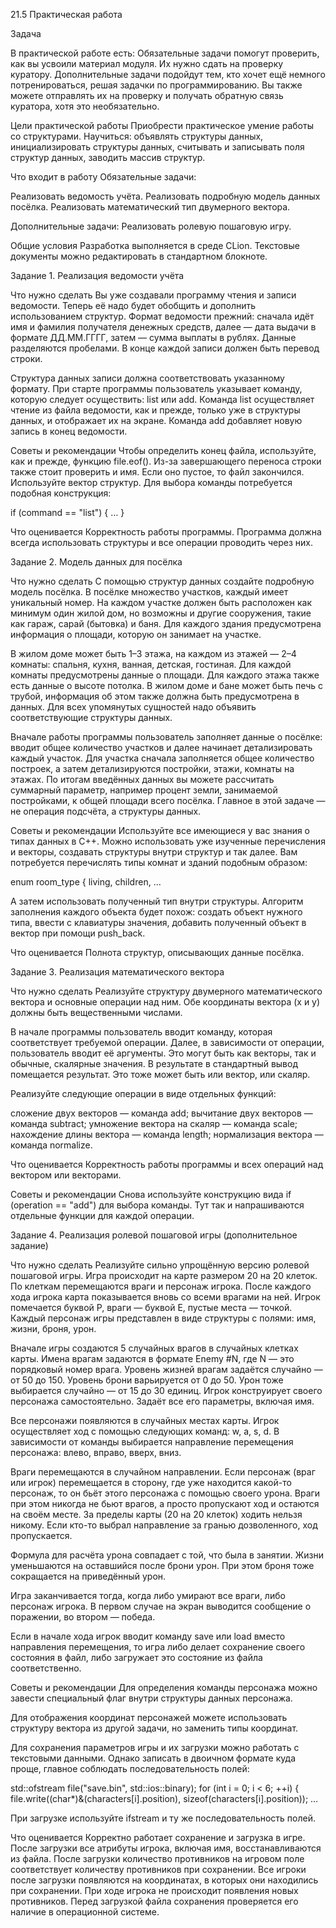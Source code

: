 21.5 Практическая работа

Задача

В практической работе есть:
Обязательные задачи помогут проверить, как вы усвоили материал модуля. Их нужно сдать на проверку куратору.
Дополнительные задачи подойдут тем, кто хочет ещё немного потренироваться, решая задачки по программированию.
Вы также можете отправлять их на проверку и получать обратную связь куратора, хотя это необязательно.

Цели практической работы
Приобрести практическое умение работы со структурами. Научиться: объявлять структуры данных, инициализировать
структуры данных, считывать и записывать поля структур данных, заводить массив структур.

Что входит в работу
Обязательные задачи:

Реализовать ведомость учёта.
Реализовать подробную модель данных посёлка.
Реализовать математический тип двумерного вектора.

Дополнительные задачи:
Реализовать ролевую пошаговую игру.

Общие условия
Разработка выполняется в среде CLion. Текстовые документы можно редактировать в стандартном блокноте.

Задание 1. Реализация ведомости учёта

Что нужно сделать
Вы уже создавали программу чтения и записи ведомости. Теперь её надо будет обобщить и дополнить использованием
структур. Формат ведомости прежний: сначала идёт имя и фамилия получателя денежных средств, далее — дата выдачи
в формате ДД.ММ.ГГГГ, затем — сумма выплаты в рублях. Данные разделяются пробелами. В конце каждой записи должен 
быть перевод строки.

Структура данных записи должна соответствовать указанному формату.
При старте программы пользователь указывает команду, которую следует осуществить: list или add. Команда list
осуществляет чтение из файла ведомости, как и прежде, только уже в структуры данных, и отображает их на экране.
Команда add добавляет новую запись в конец ведомости.

Советы и рекомендации
Чтобы определить конец файла, используйте, как и прежде, функцию file.eof(). Из-за завершающего переноса строки
также стоит проверить и имя. Если оно пустое, то файл закончился. Используйте вектор структур.
Для выбора команды потребуется подобная конструкция:

if (command == "list")
{
…
}

Что оценивается
Корректность работы программы. Программа должна всегда использовать структуры и все операции проводить через них.


Задание 2. Модель данных для посёлка

Что нужно сделать
С помощью структур данных создайте подробную модель посёлка.
В посёлке множество участков, каждый имеет уникальный номер. На каждом участке должен быть расположен как
минимум один жилой дом, но возможны и другие сооружения, такие как гараж, сарай (бытовка) и баня. Для каждого 
здания предусмотрена информация о площади, которую он занимает на участке.

В жилом доме может быть 1–3 этажа, на каждом из этажей — 2–4 комнаты: спальня, кухня, ванная, детская, гостиная.
Для каждой комнаты предусмотрены данные о площади. Для каждого этажа также есть данные о высоте потолка. В жилом 
доме и бане может быть печь с трубой, информация об этом также должна быть предусмотрена в данных.
Для всех упомянутых сущностей надо объявить соответствующие структуры данных.

Вначале работы программы пользователь заполняет данные о посёлке: вводит общее количество участков и далее 
начинает детализировать каждый участок. Для участка сначала заполняется общее количество построек, а затем
детализируются постройки, этажи, комнаты на этажах. По итогам введённых данных вы можете рассчитать суммарный
параметр, например процент земли, занимаемой постройками, к общей площади всего посёлка. 
Главное в этой задаче — не операция подсчёта, а структуры данных.

Советы и рекомендации
Используйте все имеющиеся у вас знания о типах данных в C++. Можно использовать уже изученные перечисления
и векторы, создавать структуры внутри структур и так далее. Вам потребуется перечислять типы комнат и зданий
подобным образом:

enum room_type
{
living,
children,
…

А затем использовать полученный тип внутри структуры. Алгоритм заполнения каждого объекта будет похож: создать
объект нужного типа, ввести с клавиатуры значения, добавить полученный объект в вектор при помощи push_back.

Что оценивается
Полнота структур, описывающих данные посёлка.


Задание 3. Реализация математического вектора

Что нужно сделать
Реализуйте структуру двумерного математического вектора и основные операции над ним. 
Обе координаты вектора (x и y) должны быть вещественными числами.

В начале программы пользователь вводит команду, которая соответствует требуемой операции. Далее, в зависимости
от операции, пользователь вводит её аргументы. Это могут быть как векторы, так и обычные, скалярные значения.
В результате в стандартный вывод помещается результат. Это тоже может быть или вектор, или скаляр.

Реализуйте следующие операции в виде отдельных функций:

сложение двух векторов — команда add;
вычитание двух векторов — команда subtract;
умножение вектора на скаляр — команда scale;
нахождение длины вектора — команда length;
нормализация вектора — команда normalize.

Что оценивается
Корректность работы программы и всех операций над вектором или векторами.

Советы и рекомендации
Снова используйте конструкцию вида if (operation == "add") для выбора команды.
Тут так и напрашиваются отдельные функции для каждой операции.


Задание 4. Реализация ролевой пошаговой игры (дополнительное задание)

Что нужно сделать
Реализуйте сильно упрощённую версию ролевой пошаговой игры.
Игра происходит на карте размером 20 на 20 клеток. По клеткам перемещаются враги и персонаж игрока.
После каждого хода игрока карта показывается вновь со всеми врагами на ней. Игрок помечается буквой P,
враги — буквой E, пустые места — точкой. Каждый персонаж игры представлен в виде структуры с полями:
имя, жизни, броня, урон.

Вначале игры создаются 5 случайных врагов в случайных клетках карты. Имена врагам задаются в формате
Enemy #N, где N — это порядковый номер врага. Уровень жизней врагам задаётся случайно — от 50 до 150.
Уровень брони варьируется от 0 до 50. Урон тоже выбирается случайно — от 15 до 30 единиц.
Игрок конструирует своего персонажа самостоятельно. Задаёт все его параметры, включая имя.

Все персонажи появляются в случайных местах карты.
Игрок осуществляет ход с помощью следующих команд: w, a, s, d. В зависимости от команды выбирается направление
перемещения персонажа: влево, вправо, вверх, вниз.

Враги перемещаются в случайном направлении.
Если персонаж (враг или игрок) перемещается в сторону, где уже находится какой-то персонаж, то он бьёт этого
персонажа с помощью своего урона. Враги при этом никогда не бьют врагов, а просто пропускают ход и остаются на
своём месте. За пределы карты (20 на 20 клеток) ходить нельзя никому. Если кто-то выбрал направление за гранью 
дозволенного, ход пропускается.

Формула для расчёта урона совпадает с той, что была в занятии. Жизни уменьшаются на оставшийся после брони урон. 
При этом броня тоже сокращается на приведённый урон.

Игра заканчивается тогда, когда либо умирают все враги, либо персонаж игрока. В первом случае на экран выводится
сообщение о поражении, во втором — победа.

Если в начале хода игрок вводит команду save или load вместо направления перемещения, то игра либо делает
сохранение своего состояния в файл, либо загружает это состояние из файла соответственно.

Советы и рекомендации
Для определения команды персонажа можно завести специальный флаг внутри структуры данных персонажа.

Для отображения координат персонажей можете использовать структуру вектора из другой задачи, но заменить типы координат.

Для сохранения параметров игры и их загрузки можно работать с текстовыми данными. 
Однако записать в двоичном формате куда проще, главное соблюдать последовательность полей:

std::ofstream file("save.bin", std::ios::binary);
for (int i = 0; i < 6; ++i) {
file.write((char*)&(characters[i].position),
sizeof(characters[i].position));
…

При загрузке используйте ifstream и ту же последовательность полей.

Что оценивается
Корректно работает сохранение и загрузка в игре.
После загрузки все атрибуты игрока, включая имя, восстанавливаются из файла.
После загрузки количество противников на игровом поле соответствует количеству противников при сохранении.
Все игроки после загрузки появляются на координатах, в которых они находились при сохранении.
При ходе игрока не происходит появления новых противников.
Перед загрузкой файла сохранения проверяется его наличие в операционной системе.
